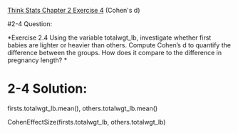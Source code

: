 [Think Stats Chapter 2 Exercise 4](http://greenteapress.com/thinkstats2/html/thinkstats2003.html#toc24) (Cohen's d)
                                   
#2-4 Question:
                                   
*Exercise 2.4 Using the variable totalwgt_lb, investigate whether first babies
are lighter or heavier than others. Compute Cohen’s d to quantify the
difference between the groups. How does it compare to the difference in
pregnancy length?  *                                 

# 2-4 Solution:
                                   

firsts.totalwgt_lb.mean(), others.totalwgt_lb.mean()
                                   
                                   
CohenEffectSize(firsts.totalwgt_lb, others.totalwgt_lb)                                   

                                   
                                   
                                   
                                   
                                   
                                   
                                   
                                   
                                   
                                   
                                   